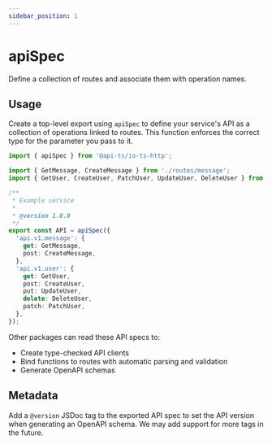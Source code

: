 ```yaml
---
sidebar_position: 1
---
```


# apiSpec

Define a collection of routes and associate them with operation names.

## Usage

Create a top-level export using `apiSpec` to define your service's API as a collection
of operations linked to routes. This function enforces the correct type for the
parameter you pass to it.

```typescript
import { apiSpec } from '@api-ts/io-ts-http';

import { GetMessage, CreateMessage } from './routes/message';
import { GetUser, CreateUser, PatchUser, UpdateUser, DeleteUser } from './routes/user';

/**
 * Example service
 *
 * @version 1.0.0
 */
export const API = apiSpec({
  'api.v1.message': {
    get: GetMessage,
    post: CreateMessage,
  },
  'api.v1.user': {
    get: GetUser,
    post: CreateUser,
    put: UpdateUser,
    delete: DeleteUser,
    patch: PatchUser,
  },
});
```

Other packages can read these API specs to:

- Create type-checked API clients
- Bind functions to routes with automatic parsing and validation
- Generate OpenAPI schemas

## Metadata

Add a `@version` JSDoc tag to the exported API spec to set the API version when
generating an OpenAPI schema. We may add support for more tags in the future.
